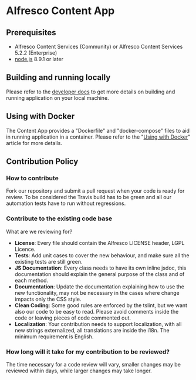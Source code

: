 # Alfresco Content App

## Prerequisites

- Alfresco Content Services (Community) or Alfresco Content Services 5.2.2 (Enterprise)
- [node.js](https://nodejs.org/en/) 8.9.1 or later

## Building and running locally

Please refer to the [developer docs](/build) to get more details on building and running application on your local machine.

## Using with Docker

The Content App provides a "Dockerfile" and "docker-compose" files to aid in running application in a container.
Please refer to the "[Using with Docker](/docker)" article for more details.

## Contribution Policy

### How to contribute

Fork our repository and submit a pull request when your code is ready for review.
To be considered the Travis build has to be green and all our automation tests have to run without regressions.

### Contribute to the existing code base

What are we reviewing for?

- **License**: Every file should contain the Alfresco LICENSE header, LGPL Licence.
- **Tests**: Add unit cases to cover the new behaviour, and make sure all the existing tests are still green.
- **JS Documentation**: Every class needs to have its own inline jsdoc, this documentation should explain the general purpose of the class and of each method.
- **Documentation**: Update the documentation explaining how to use the new functionality, may not be necessary in the cases where change impacts only the CSS style.
- **Clean Coding**: Some good rules are enforced by the tslint, but we want also our code to be easy to read. Please avoid comments inside the code or leaving pieces of code commented out.
- **Localization**: Your contribution needs to support localization, with all new strings externalized, all translations are inside the i18n. The minimum requirement is English.

### How long will it take for my contribution to be reviewed?

The time necessary for a code review will vary, smaller changes may be reviewed within days, while larger changes may take longer.
